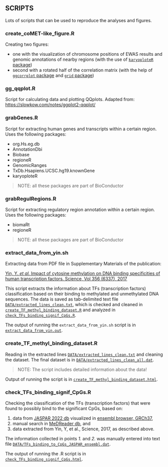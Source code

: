 ## SCRIPTS

Lots of scripts that can be used to reproduce the analyses and figures.

### create_coMET-like_figure.R

Creating two figures:

- one with the visualization of chromosome positions of EWAS results and
genomic annotations of nearby regions (with the use of 
[`karyoploteR` package](https://bernatgel.github.io/karyoploter_tutorial/))
- second with a rotated half of the correlation matrix (with the help of 
[`ggcorrplot` package](https://rpkgs.datanovia.com/ggcorrplot/) and 
[`grid` package](https://www.stat.auckland.ac.nz/~paul/grid/grid.html))

### gg_qqplot.R

Script for calculating data and plotting QQplots. Adapted from:
https://slowkow.com/notes/ggplot2-qqplot/

### grabGenes.R

Script for extracting human genes and transcripts within a certain region. Uses
the following packages:

- org.Hs.eg.db
- AnnotationDbi
- Biobase
- regioneR
- GenomicRanges
- TxDb.Hsapiens.UCSC.hg19.knownGene
- karyoploteR

> NOTE: all these packages are part of BioConductor

### grabRegulRegions.R

Script for extracting regulatory region annotation within a certain region.
Uses the following packages:

- biomaRt
- regioneR

> NOTE: all these packages are part of BioConductor

### extract_data_from_yin.sh

Extracting data from PDF file in Supplementary Materials of the publication:

[Yin, Y. *et al.* Impact of cytosine methylation on DNA binding specificities of human transcription factors. Science, Vol 356 (6337), 2017](http://www.sciencemag.org/lookup/doi/10.1126/science.aaj2239)

This script extracts the information about TFs (transcription factors)
classification based on their binding to methylated and unmethylated DNA
sequences. The data is saved as tab-delimited text file
[`DATA/extracted_lines_clean.txt`](../DATA/extracted_lines_clean.txt),
which is checked and cleaned in
[`create_TF_methyl_binding_dataset.R`](create_TF_methyl_binding_dataset.R)
and analyzed in [`check_TFs_binding_signif_CpGs.R`](check_TFs_binding_signif_CpGs.R).

The output of running the `extract_data_from_yin.sh` script is in
[`extract_data_from_yin.out`](extract_data_from_yin.out).

### create_TF_methyl_binding_dataset.R

Reading in the extracted lines [`DATA/extracted_lines_clean.txt`](../DATA/extracted_lines_clean.txt)
and cleaning the dataset. The final dataset is in
[`DATA/extracted_lines_clean_all.dat`](../DATA/extracted_lines_clean_all.dat).

> NOTE: The script includes detailed information about the data!

Output of running the script is in [`create_TF_methyl_binding_dataset.html`](create_TF_methyl_binding_dataset.html).

### check_TFs_binding_signif_CpGs.R

Checking the classification of the TFs (transcription factors) that were found
to possibly bind to the significant CpGs, based on:

1. data from [JASPAR 2022 db](https://jaspar.genereg.net) visualized in
[ensembl browser, GRCh37](http://grch37.ensembl.org/),
2. manual search in [MeDReader db](http://medreader.org/browse-tf), and
3. data extracted from Yin, Y, et al., Science, 2017, as described above.

The information collected in points *1.* and *2.* was manually entered into
text file [`DATA/TFs_binding_to_CpGs_JASPAR_ensembl.dat`](../DATA/TFs_binding_to_CpGs_JASPAR_ensembl.dat).

The output of running the .R script is in
[`check_TFs_binding_signif_CpGs.html`](check_TFs_binding_signif_CpGs.html).
